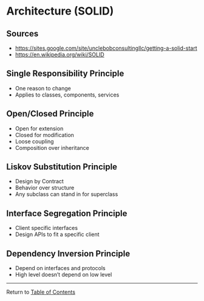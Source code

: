 # Architecture (SOLID)

## Sources

- <https://sites.google.com/site/unclebobconsultingllc/getting-a-solid-start>
- <https://en.wikipedia.org/wiki/SOLID>

## Single Responsibility Principle

- One reason to change
- Applies to classes, components, services

## Open/Closed Principle

- Open for extension
- Closed for modification
- Loose coupling
- Composition over inheritance

## Liskov Substitution Principle

- Design by Contract
- Behavior over structure
- Any subclass can stand in for superclass

## Interface Segregation Principle

- Client specific interfaces
- Design APIs to fit a specific client

## Dependency Inversion Principle

- Depend on interfaces and protocols
- High level doesn’t depend on low level

---

Return to [Table of Contents](../TOC.md)
